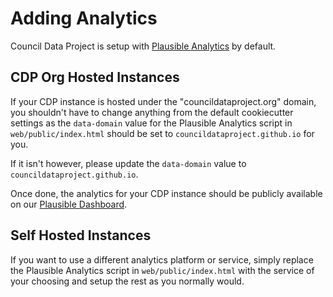 # Adding Analytics

Council Data Project is setup with [Plausible Analytics](https://plausible.io/about)
by default.

## CDP Org Hosted Instances

If your CDP instance is hosted under the "councildataproject.org" domain,
you shouldn't have to change anything from the default cookiecutter settings
as the `data-domain` value for the Plausible Analytics script in `web/public/index.html`
should be set to `councildataproject.github.io` for you.

If it isn't however, please update the `data-domain` value to `councildataproject.github.io`.

Once done, the analytics for your CDP instance should be publicly available on our
[Plausible Dashboard](https://plausible.io/councildataproject.github.io?page=%2Fcity-of-menifee%2F**).

## Self Hosted Instances

If you want to use a different analytics platform or service,
simply replace the Plausible Analytics script in `web/public/index.html` with the service
of your choosing and setup the rest as you normally would.
